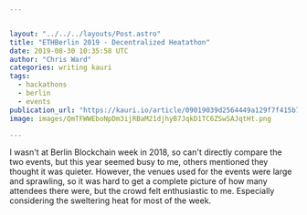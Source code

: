 ```yaml
---


layout: "../../../layouts/Post.astro"
title: "ETHBerlin 2019 - Decentralized Heatathon"
date: 2019-08-30 10:35:58 UTC
author: "Chris Ward"
categories: writing kauri
tags:
  - hackathons
  - berlin
  - events
publication_url: "https://kauri.io/article/09019039d2564449a129f7f415b79187"
image: images/QmTFWWEboNpDm3ijRBaM21djhyB7JqkD1TC6ZSwSAJqtHt.png

---
```


I wasn't at Berlin Blockchain week in 2018, so can't directly compare the two events, but this year seemed busy to me, others mentioned they thought it was quieter. However, the venues used for the events were large and sprawling, so it was hard to get a complete picture of how many attendees there were, but the crowd felt enthusiastic to me. Especially considering the sweltering heat for most of the week.
